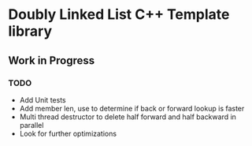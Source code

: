 # Doubly Linked List C++ Template library

## Work in Progress

### TODO
- Add Unit tests 
- Add member len, use to determine if back or forward lookup is faster
- Multi thread destructor to delete half forward and half backward in parallel
- Look for further optimizations